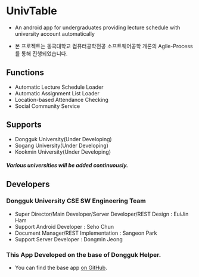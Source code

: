 # UnivTable
- An android app for undergraduates providing lecture schedule with university account automatically
* 본 프로젝트는 동국대학교 컴퓨터공학전공 소프트웨어공학 개론의 Agile-Process를 통해 진행되었습니다.

## Functions
- Automatic Lecture Schedule Loader
- Automatic Assignment List Loader
- Location-based Attendance Checking
- Social Community Service

## Supports
- Dongguk University(Under Developing)
- Sogang University(Under Developing)
- Kookmin University(Under Developing)

##### Various universities will be added continuously.

## Developers
### Dongguk University CSE SW Engineering Team
- Super Director/Main Developer/Server Developer/REST Design : EuiJin Ham
- Support Android Developer : Seho Chun
- Document Manager/REST Implementation : Sangeon Park
- Support Server Developer : Dongmin Jeong

### This App Developed on the base of Dongguk Helper.
- You can find the base app [on GitHub](https://github.com/yjham2002/dguplan).